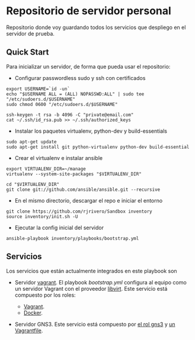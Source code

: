 Repositorio de servidor personal
================================

Repositorio donde voy guardando todos los servicios que despliego en
el servidor de prueba.

Quick Start
-----------

Para inicializar un servidor, de forma que pueda usar el repositorio:

  - Configurar passwordless sudo y ssh con certificados

```
export USERNAME=`id -un`
echo "$USERNAME ALL = (ALL) NOPASSWD:ALL" | sudo tee "/etc/sudoers.d/$USERNAME"
sudo chmod 0600 "/etc/sudoers.d/$USERNAME"

ssh-keygen -t rsa -b 4096 -C "private@email.com"
cat ~/.ssh/id_rsa.pub >> ~/.ssh/authorized_keys
```

  - Instalar los paquetes virtualenv, python-dev y build-essentials

```
sudo apt-get update
sudo apt-get install git python-virtualenv python-dev build-essential
```

  - Crear el virtualenv e instalar ansible

```
export VIRTUALENV_DIR=~/manage
virtualenv --system-site-packages "$VIRTUALENV_DIR"

cd "$VIRTUALENV_DIR"
git clone git://github.com/ansible/ansible.git --recursive
```

  - En el mismo directorio, descargar el repo e iniciar el entorno

```
git clone https://github.com/rjrivero/Sandbox inventory
source inventory/init.sh -U
```

  - Ejecutar la config inicial del servidor

```
ansible-playbook inventory/playbooks/bootstrap.yml
```

Servicios
---------

Los servicios que están actualmente integrados en este playbook son

  - Servidor [vagrant](https://www.vagrantup.com/). El playbook *bootstrap.yml* configura al equipo como un servidor Vagrant con el proveedor [libvirt](https://github.com/pradels/vagrant-libvirt). Este servicio está compuesto por los roles:

    - [Vagrant](playbooks/roles/vagrant/README.md).
    - [Docker](playbooks/roles/docker/README.md).

  - Servidor GNS3. Este servicio está compuesto por [el rol gns3](playbooks/roles/gns3/README.md) y [un Vagrantfile](vagrant/gns3/README.md).
